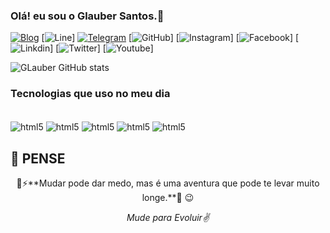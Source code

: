 
### Olá! eu sou o Glauber Santos.👋

[![Blog](https://img.shields.io/badge/Blogger-FF5722?style=for-the-badge&logo=blogger&logoColor=white)](https://http://gabriellysemijoias.blogspot.com/)
[![Line](https://img.shields.io/badge/Line-00C300?style=for-the-badge&logo=line&logoColor=white)]
[![Telegram](
https://img.shields.io/badge/Telegram-2CA5E0?style=for-the-badge&logo=telegram&logoColor=white)](https://t.me/GlawberSantos)
[![GitHub](https://img.shields.io/badge/GitHub-100000?style=for-the-badge&logo=github&logoColor=white)]
[![Instagram](https://img.shields.io/badge/Instagram-E4405F?style=for-the-badge&logo=instagram&logoColor=white)]
[![Facebook](https://img.shields.io/badge/Facebook-1877F2?style=for-the-badge&logo=facebook&logoColor=white)]
[![Linkdin](https://img.shields.io/badge/LinkedIn-0077B5?style=for-the-badge&logo=linkedin&logoColor=white)]
[![Twitter](https://img.shields.io/badge/Twitter-1DA1F2?style=for-the-badge&logo=twitter&logoColor=white)]
[![Youtube](https://img.shields.io/badge/YouTube-FF0000?style=for-the-badge&logo=youtube&logoColor=white)]

![GLauber GitHub stats](https://github-readme-stats.vercel.app/api?username=GlawberSantos&show_icons=true&theme=radical)


### Tecnologias que uso no meu dia

<div Style="display: inline_block"><br/>
    <img align="center" alt="html5" src="https://img.shields.io/badge/HTML5-E34F26?style=for-the-badge&logo=html5&logoColor=white"/>
    <img align="center" alt="html5" src="https://img.shields.io/badge/CSS3-1572B6?style=for-the-badge&logo=css3&logoColor=white"/>
    <img align="center" alt="html5" src="https://img.shields.io/badge/JavaScript-F7DF1E?style=for-the-badge&logo=javascript&logoColor=black"/>
    <img align="center" alt="html5" src="https://img.shields.io/badge/Node.js-43853D?style=for-the-badge&logo=node.js&logoColor=white"/>
    <img align="center" alt="html5" src="https://img.shields.io/badge/TypeScript-007ACC?style=for-the-badge&logo=typescript&logoColor=white"/>
    
</div>

## :dart: PENSE ##
<p align="center">💪⚡**Mudar pode dar medo, mas é uma aventura que pode te levar muito longe.**🚀 😉</p>


<p align="center">
<i>Mude para Evoluir✌️</i>
</p>

